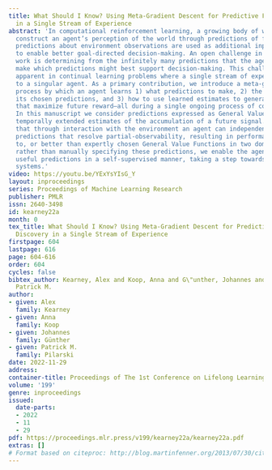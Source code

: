 ```yaml
---
title: What Should I Know? Using Meta-Gradient Descent for Predictive Feature Discovery
  in a Single Stream of Experience
abstract: 'In computational reinforcement learning, a growing body of work seeks to
  construct an agent’s perception of the world through predictions of future sensations;
  predictions about environment observations are used as additional input features
  to enable better goal-directed decision-making. An open challenge in this line of
  work is determining from the infinitely many predictions that the agent could possibly
  make which predictions might best support decision-making. This challenge is especially
  apparent in continual learning problems where a single stream of experience is available
  to a singular agent. As a primary contribution, we introduce a meta-gradient descent
  process by which an agent learns 1) what predictions to make, 2) the estimates for
  its chosen predictions, and 3) how to use learned estimates to generate policies
  that maximize future reward—all during a single ongoing process of continual learning.
  In this manuscript we consider predictions expressed as General Value Functions:
  temporally extended estimates of the accumulation of a future signal. We demonstrate
  that through interaction with the environment an agent can independently select
  predictions that resolve partial-observability, resulting in performance similar
  to, or better than expertly chosen General Value Functions in two domains. By learning,
  rather than manually specifying these predictions, we enable the agent to identify
  useful predictions in a self-supervised manner, taking a step towards truly autonomous
  systems.'
video: https://youtu.be/YExYsYIsG_Y
layout: inproceedings
series: Proceedings of Machine Learning Research
publisher: PMLR
issn: 2640-3498
id: kearney22a
month: 0
tex_title: What Should I Know? Using Meta-Gradient Descent for Predictive Feature
  Discovery in a Single Stream of Experience
firstpage: 604
lastpage: 616
page: 604-616
order: 604
cycles: false
bibtex_author: Kearney, Alex and Koop, Anna and G\"unther, Johannes and Pilarski,
  Patrick M.
author:
- given: Alex
  family: Kearney
- given: Anna
  family: Koop
- given: Johannes
  family: Günther
- given: Patrick M.
  family: Pilarski
date: 2022-11-29
address:
container-title: Proceedings of The 1st Conference on Lifelong Learning Agents
volume: '199'
genre: inproceedings
issued:
  date-parts:
  - 2022
  - 11
  - 29
pdf: https://proceedings.mlr.press/v199/kearney22a/kearney22a.pdf
extras: []
# Format based on citeproc: http://blog.martinfenner.org/2013/07/30/citeproc-yaml-for-bibliographies/
---
```

